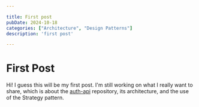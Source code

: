 ```yaml
---

title: First post
pubDate: 2024-10-18
categories: ["Architecture", "Design Patterns"]
description: 'first post'

---
```


# First Post

Hi! I guess this will be my first post. I'm still working on what I really want to share, which is about the <a href="https://github.com/GabrielL915">auth-api</a> repository, its architecture, and the use of the Strategy pattern.
